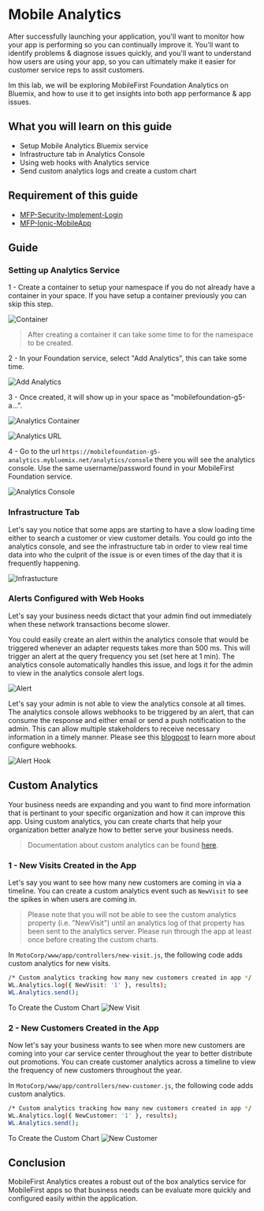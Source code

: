 #  Mobile Analytics

After successfully launching your application, you'll want to monitor how your app is performing so you can continually improve it. You'll want to identify problems & diagnose issues quickly, and you'll want to understand how users are using your app, so you can ultimately make it easier for customer service reps to assit customers.

Im this lab, we will be exploring MobileFirst Foundation Analytics on Bluemix, and how to use it to get insights into both app performance & app issues.


## What you will learn on this guide

 - Setup Mobile Analytics Bluemix service
 - Infrastructure tab in Analytics Console
 - Using web hooks with Analytics service
 - Send custom analytics logs and create a custom chart

## Requirement of this guide

  - [MFP-Security-Implement-Login](/Lab/Contents/MFP-Security-Implement-Login/Readme.md)
  - [MFP-Ionic-MobileApp](/Lab/Contents/MFP-Ionic-MobileApp/Readme.md) 

## Guide

### Setting up Analytics Service
1 - Create a container to setup your namespace if you do not already have a container in your space. 
If you have setup a container previously you can skip this step. 

![Container](img/container.png)

> After creating a container it can take some time to for the namespace to be created.

2 - In your Foundation service, select "Add Analytics", this can take some time.

![Add Analytics](img/add-analytics.png)

3 - Once created, it will show up in your space as "mobilefoundation-g5-a...". 

![Analytics Container](img/analytics-container.png)

![Analytics URL](img/analytics-url.png)

4 - Go to the url `https://mobilefoundation-g5-analytics.mybluemix.net/analytics/console` there you will see the analytics console.
Use the same username/password found in your MobileFirst Foundation service.

![Analytics Console](img/analytics-console.png)

### Infrastructure Tab
Let's say you notice that some apps are starting to have a slow loading time either to search a customer or view customer details.
You could go into the analytics console, and see the infrastructure tab in order to view real time data into who the culprit of the issue is or even times of the day that it is frequently happening.

![Infrastucture](img/Infrastructure.png)

### Alerts Configured with Web Hooks
Let's say your business needs dictact that your admin find out immediately when these network transactions become slower.

You could easily create an alert within the analytics console that would be triggered whenever an adapter requests takes more than 500 ms.
This will trigger an alert at the query frequency you set (set here at 1 min).
The analytics console automatically handles this issue, and logs it for the admin to view in the analytics console alert logs.

![Alert](img/alert.png)

Let's say your admin is not able to view the analytics console at all times. The analytics console allows webhooks to be triggered by an alert, that can consume the response and either email or send a push notification to the admin. This can allow multiple stakeholders to receive necessary information in a timely manner. Please see this [blogpost](https://mobilefirstplatform.ibmcloud.com/blog/2015/10/19/using-mfp-adapters-endpoint-analytics-alerts-webhooks/) to learn more about configure webhooks.

![Alert Hook](img/alert-hook.png)

## Custom Analytics
Your business needs are expanding and you want to find more information that is pertinant to your specific organization and how it can improve this app. Using custom analytics, you can create charts that help your organization better analyze how to better serve your business needs.

> Documentation about custom analytics can be found [here](https://mobilefirstplatform.ibmcloud.com/tutorials/en/foundation/8.0/analytics/custom-charts/).

### 1 - New Visits Created in the App

Let's say you want to see how many new customers are coming in via a timeline. You can create a custom analytics event such as `NewVisit` to see the spikes in when users are coming in.

> Please note that you will not be able to see the custom analytics property (i.e. "NewVisit") until an analytics log of that property has been sent to the analytics server. Please run through the app at least once before creating the custom charts.

In `MotoCorp/www/app/controllers/new-visit.js`, the following code adds custom analytics for new visits.

```bash
/* Custom analytics tracking how many new customers created in app */
WL.Analytics.log({ NewVisit: '1' }, results);         
WL.Analytics.send();
```

To Create the Custom Chart
![New Visit](img/new-visit.gif)

### 2 - New Customers Created in the App 

Now let's say your business wants to see when more new customers are coming into your car service center throughout the year to better distribute out promotions. You can create customer analytics across a timeline to view the frequency of new customers throughout the year. 

In `MotoCorp/www/app/controllers/new-customer.js`, the following code adds custom analytics.

```bash
/* Custom analytics tracking how many new customers created in app */
WL.Analytics.log({ NewCustomer: '1' }, results);         
WL.Analytics.send();
```

To Create the Custom Chart
![New Customer](img/new-customer.gif)

## Conclusion

MobileFirst Analytics creates a robust out of the box analytics service for MobileFirst apps so that business needs can be evaluate more quickly and configured easily within the application.
